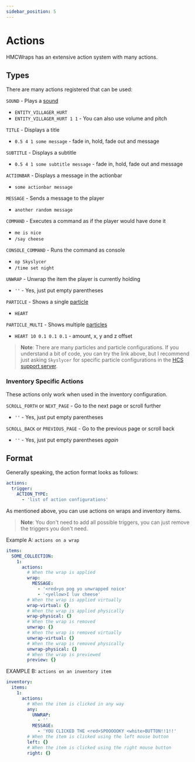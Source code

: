 ```yaml
---
sidebar_position: 5
---
```


# Actions
HMCWraps has an extensive action system with many actions.
## Types
There are many actions registered that can be used:

`SOUND` - Plays a [sound](https://hub.spigotmc.org/javadocs/spigot/org/bukkit/Sound.html)
- `ENTITY_VILLAGER_HURT`
- `ENTITY_VILLAGER_HURT 1 1` - You can also use volume and pitch

`TITLE` - Displays a title
- `0.5 4 1 some message` - fade in, hold, fade out and message

`SUBTITLE` - Displays a subtitle
- `0.5 4 1 some subtitle message` - fade in, hold, fade out and message

`ACTIONBAR` - Displays a message in the actionbar
- `some actionbar message`

`MESSAGE` - Sends a message to the player
- `another random message`

`COMMAND` - Executes a command as if the player would have done it
- `me is nice`
- `/say cheese`

`CONSOLE_COMMAND` - Runs the command as console
- `op Skyslycer`
- `/time set night`

`UNWRAP` - Unwrap the item the player is currently holding
- `''` - Yes, just put empty parentheses

`PARTICLE` - Shows a single [particle](https://github.com/Owen1212055/ParticleHelper/blob/main/api/src/main/java/com/owen1212055/particlehelper/api/type/Particles.java)
- `HEART`

`PARTICLE_MULTI` - Shows multiple [particles](https://github.com/Owen1212055/ParticleHelper/blob/main/api/src/main/java/com/owen1212055/particlehelper/api/type/Particles.java)
- `HEART 10 0.1 0.1 0.1` - amount, x, y and z offset

> **Note**: There are many particles and particle configurations. If you understand a bit of code, you can try the link above, 
> but I recommend just asking `Skyslycer` for specific particle configurations in the [HCS support server](https://discord.gg/pcm8kWrdNt). 

### Inventory Specific Actions
These actions only work when used in the inventory configuration.

`SCROLL_FORTH` or `NEXT_PAGE` - Go to the next page or scroll further
- `''` - Yes, just put empty parentheses

`SCROLL_BACK` or `PREVIOUS_PAGE` - Go to the previous page or scroll back
- `''` - Yes, just put empty parentheses _again_

## Format
Generally speaking, the action format looks as follows:
```yaml
actions:
  trigger:
    ACTION_TYPE:
      - 'list of action configurations'
```

As mentioned above, you can use actions on wraps and inventory items.

> **Note**: You don't need to add all possible triggers, you can just remove the triggers you don't need.

Example A: `actions on a wrap`
```yaml
items:
  SOME_COLLECTION:
    1:
      actions:
        # When the wrap is applied
        wrap: 
          MESSAGE:
            - '<red>yo pog yo unwrapped noice'
            - '<yellow>I luv cheese'
        # When the wrap is applied virtually
        wrap-virtual: {}
        # When the wrap is applied physically
        wrap-physical: {}
        # When the wrap is removed
        unwrap: {}
        # When the wrap is removed virtually
        unwrap-virtual: {}
        # When the wrap is removed physically
        unwrap-physical: {}
        # When the wrap is previewed
        preview: {}
```

EXAMPLE B: `actions on an inventory item`
```yaml
inventory:
  items:
    1:
      actions:
        # When the item is clicked in any way
        any: 
          UNWRAP:
            - ''
          MESSAGE:
            - 'YOU CLICKED THE <red>SPOOOOOKY <white>BUTTON!!1!!'
        # When the item is clicked using the left mouse button
        left: {}
        # When the item is clicked using the right mouse button
        right: {}
```
